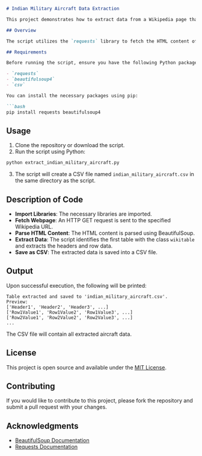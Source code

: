 
```markdown
# Indian Military Aircraft Data Extraction

This project demonstrates how to extract data from a Wikipedia page that lists active Indian military aircraft and save it into a CSV file using Python.

## Overview

The script utilizes the `requests` library to fetch the HTML content of the Wikipedia page and `BeautifulSoup` from the `bs4` library to parse and extract data from the HTML. The extracted data is then written to a CSV file for further analysis or use.

## Requirements

Before running the script, ensure you have the following Python packages installed:

- `requests`
- `beautifulsoup4`
- `csv`

You can install the necessary packages using pip:

```bash
pip install requests beautifulsoup4
```

## Usage

1. Clone the repository or download the script.
2. Run the script using Python:

```bash
python extract_indian_military_aircraft.py
```

3. The script will create a CSV file named `indian_military_aircraft.csv` in the same directory as the script.

## Description of Code

- **Import Libraries**: The necessary libraries are imported.
- **Fetch Webpage**: An HTTP GET request is sent to the specified Wikipedia URL.
- **Parse HTML Content**: The HTML content is parsed using BeautifulSoup.
- **Extract Data**: The script identifies the first table with the class `wikitable` and extracts the headers and row data.
- **Save as CSV**: The extracted data is saved into a CSV file.

## Output

Upon successful execution, the following will be printed:

```
Table extracted and saved to 'indian_military_aircraft.csv'.
Preview:
['Header1', 'Header2', 'Header3', ...]
['Row1Value1', 'Row1Value2', 'Row1Value3', ...]
['Row2Value1', 'Row2Value2', 'Row2Value3', ...]
...
```

The CSV file will contain all extracted aircraft data.

## License

This project is open source and available under the [MIT License](LICENSE).

## Contributing

If you would like to contribute to this project, please fork the repository and submit a pull request with your changes.

## Acknowledgments

- [BeautifulSoup Documentation](https://www.crummy.com/software/BeautifulSoup/bs4/doc/)
- [Requests Documentation](https://docs.python-requests.org/en/master/)
```
